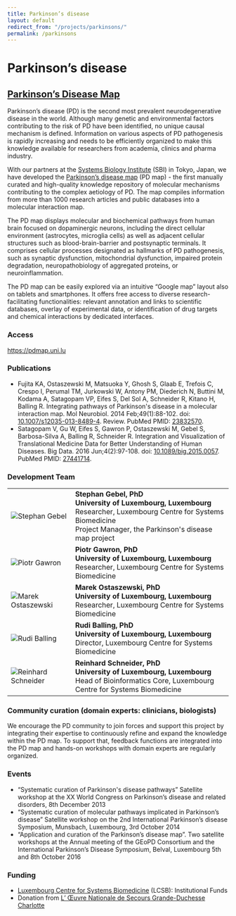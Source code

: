 ```yaml
---
title: Parkinson’s disease
layout: default
redirect_from: "/projects/parkinsons/"
permalink: /parkinsons
---
```


# Parkinson’s disease

## [Parkinson’s Disease Map](https://pdmap.uni.lu/minerva/)

<p>Parkinson’s disease (PD) is the second most prevalent neurodegenerative disease in the world. Although many genetic and 
environmental factors contributing to the risk of PD have been identified, no unique causal mechanism is defined. 
Information on various aspects of PD pathogenesis is rapidly increasing and needs to be efficiently organized to make this 
knowledge available for researchers from academia, clinics and pharma industry.</p>

<p>With our partners at the <a href="http://www.sbi.jp/" target="_blank">Systems Biology Institute</a> (SBI) in Tokyo, Japan, 
we have developed the <a href="http://pdmap.uni.lu" target="_blank">Parkinson’s disease map</a> (PD map) - the first manually curated and high-quality knowledge repository of 
molecular mechanisms contributing to the complex aetiology of PD. The map compiles information from more than 1000 research 
articles and public databases into a molecular interaction map.</p>

<p>The PD map displays molecular and biochemical pathways from human brain focused on dopaminergic neurons, including the direct 
cellular environment (astrocytes, microglia cells) as well as adjacent cellular structures such as blood-brain-barrier and 
postsynaptic terminals. It comprises cellular processes designated as hallmarks of PD pathogenesis, such as synaptic dysfunction, 
mitochondrial dysfunction, impaired protein degradation, neuropathobiology of aggregated proteins, or neuroinflammation.</p>

<p>The PD map can be easily explored via an intuitive “Google map” layout also on tablets and smartphones. It offers free access 
to diverse research-facilitating functionalities: relevant annotation and links to scientific databases, overlay of experimental 
data, or identification of drug targets and chemical interactions by dedicated interfaces.</p>

### Access

<a href="https://pdmap.uni.lu" target="_blank">https://pdmap.uni.lu</a>

### Publications

<ul>
<li>Fujita KA, Ostaszewski M, Matsuoka Y, Ghosh S, Glaab E, Trefois C, Crespo I, Perumal TM, Jurkowski W, Antony PM, Diederich N, 
Buttini M, Kodama A, Satagopam VP, Eifes S, Del Sol A, Schneider R, Kitano H, Balling R. Integrating pathways of Parkinson's disease 
in a molecular interaction map. Mol Neurobiol. 2014 Feb;49(1):88-102. 
doi: <a href="https://dx.doi.org/10.1007/s12035-013-8489-4" target="_blank">10.1007/s12035-013-8489-4</a>. Review. 
PubMed PMID: <a href="https://www.ncbi.nlm.nih.gov/pubmed/?term=23832570" target="_blank">23832570</a>.</li>
<li>Satagopam V, Gu W, Eifes S, Gawron P, Ostaszewski M, Gebel S, Barbosa-Silva A, Balling R, Schneider R. Integration and Visualization 
of Translational Medicine Data for Better Understanding of Human Diseases. Big Data. 2016 Jun;4(2):97-108. 
doi: <a href="https://dx.doi.org/10.1089/big.2015.0057" target="_blank">10.1089/big.2015.0057</a>. 
PubMed PMID: <a href="https://www.ncbi.nlm.nih.gov/pubmed/?term=27441714" target="_blank">27441714</a>.</li>
</ul>

### Development Team

<table>
<tr>
<td><img src="../images/team/StephanGebel.jpg" alt="Stephan Gebel" /></td>
<td><strong>Stephan Gebel, PhD</strong><br /><strong>University of Luxembourg, Luxembourg
</strong><br />Researcher, Luxembourg Centre for Systems Biomedicine<br />
Project Manager, the Parkinson's disease map project<br /></td>
</tr>
<tr>
<td><img src="../images/team/PiotrGawron.jpg" alt="Piotr Gawron" /></td>
<td><strong>Piotr Gawron, PhD</strong><br /><strong>University of Luxembourg, Luxembourg
</strong><br />Researcher, Luxembourg Centre for Systems Biomedicine<br /></td>
</tr>
<tr>
<td><img src="../images/team/MarekOstaszewski.jpg" alt="Marek Ostaszewski" /></td>
<td><strong>Marek Ostaszewski, PhD</strong><br /><strong>University of Luxembourg, Luxembourg
</strong><br />Researcher, Luxembourg Centre for Systems Biomedicine<br /></td>
</tr>
<tr>
<td><img src="../images/team/RudiBalling.jpg" alt="Rudi Balling" /></td>
<td><strong>Rudi Balling, PhD</strong><br /><strong>University of Luxembourg, Luxembourg
</strong><br />Director, Luxembourg Centre for Systems Biomedicine<br /></td>
</tr>
<tr>
<td><img src="../images/team/ReinhardSchneider.jpg" alt="Reinhard Schneider" /></td>
<td><strong>Reinhard Schneider, PhD</strong><br /><strong>University of Luxembourg, Luxembourg
</strong><br />Head of Bioinformatics Core, Luxembourg Centre for Systems Biomedicine<br /></td>
</tr>
</table>

### Community curation (domain experts: clinicians, biologists)

<p>We encourage the PD community to join forces and support this project by integrating their expertise to continuously refine and expand the knowledge within the PD map. To support that, feedback functions are integrated into the PD map and hands-on workshops with domain experts are regularly organized. </p>

### Events

<ul>
<li>“Systematic curation of Parkinson's disease pathways” Satellite workshop at the XX World Congress on Parkinson’s disease and related disorders, 8th December 2013</li>
<li>“Systematic curation of molecular pathways implicated in Parkinson’s disease” Satellite workshop on the 2nd International Parkinson’s disease Symposium, Munsbach, Luxembourg, 3rd October 2014</li>
<li>“Application and curation of the Parkinson’s disease map”. Two satellite workshops at the Annual meeting of the GEoPD Consortium and the International Parkinson’s Disease Symposium, Belval, Luxembourg 5th and 8th October 2016</li>
</ul>

### Funding

<ul>
<li><a href="http://wwwen.uni.lu/lcsb" target="_blank">Luxembourg Centre for Systems Biomedicine</a> (LCSB): Institutional Funds</li>
<li>Donation from <a href="http://www.oeuvre.lu/" target="_blank">L’ Œuvre Nationale de Secours Grande-Duchesse Charlotte</a></li>
</ul>
